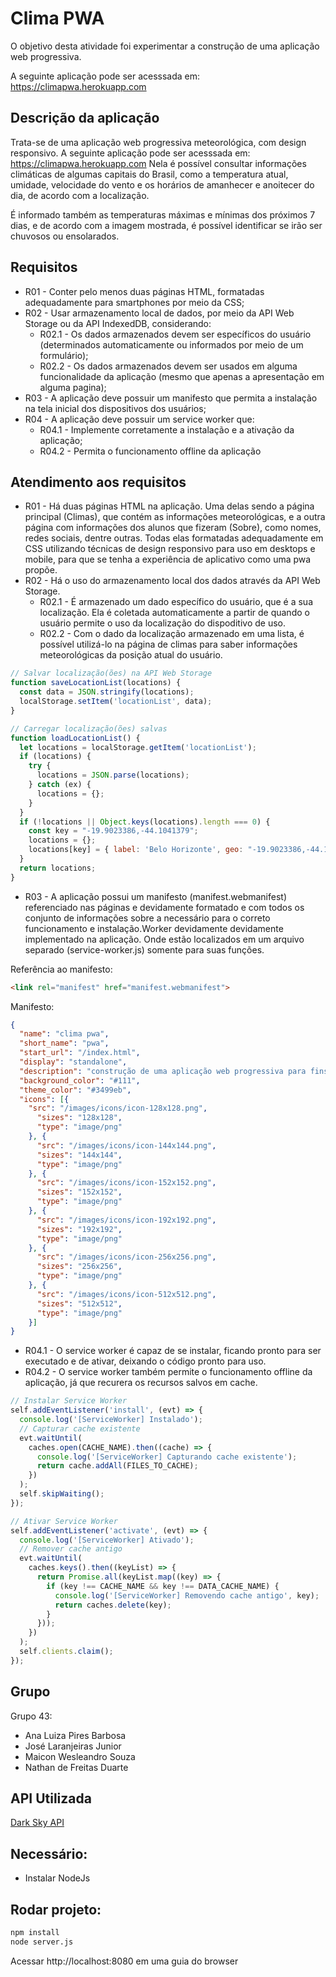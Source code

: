# Clima PWA

O objetivo desta atividade foi experimentar a construção de uma aplicação web progressiva.

A seguinte aplicação pode ser acesssada em: https://climapwa.herokuapp.com

## Descrição da aplicação

Trata-se de uma aplicação web progressiva meteorológica, com design responsivo.
A seguinte aplicação pode ser acesssada em: https://climapwa.herokuapp.com
Nela é possível consultar informações climáticas de algumas capitais do Brasil, como a temperatura atual, umidade, velocidade do vento e os horários de amanhecer e anoitecer do dia, de acordo com a localização. 

É informado também as temperaturas máximas e mínimas dos próximos 7 dias, e de acordo com a imagem mostrada, é possível identificar se irão ser chuvosos ou ensolarados.

## Requisitos

* R01 - Conter pelo menos duas páginas HTML, formatadas adequadamente para smartphones por meio da CSS;
* R02 - Usar armazenamento local de dados, por meio da API Web Storage ou da API IndexedDB, considerando:
  * R02.1 - Os dados armazenados devem ser específicos do usuário (determinados automaticamente ou informados por meio de um formulário);
  * R02.2 - Os dados armazenados devem ser usados em alguma funcionalidade da aplicação (mesmo que apenas a apresentação em alguma pagina);
* R03 - A aplicação deve possuir um manifesto que permita a instalação na tela inicial dos dispositivos dos usuários;
* R04 - A aplicação deve possuir um service worker que:
  * R04.1 - Implemente corretamente a instalação e a ativação da aplicação;
  * R04.2 - Permita o funcionamento offline da aplicação

## Atendimento aos requisitos

* R01 - Há duas páginas HTML na aplicação. Uma delas sendo a página principal (Climas), que contém as informações meteorológicas, e a outra página com informações dos alunos que fizeram (Sobre), como nomes, redes sociais, dentre outras. Todas elas formatadas adequadamente em CSS utilizando técnicas de design responsivo para uso em desktops e mobile, para que se tenha a experiência de aplicativo como uma pwa propõe.
* R02 - Há o uso do armazenamento local dos dados através da API Web Storage.
  * R02.1 - É armazenado um dado específico do usuário, que é a sua localização. Ela é coletada automaticamente a partir de quando o usuário permite o uso da localização do dispoditivo de uso.
  * R02.2 - Com o dado da localização armazenado em uma lista, é possível utilizá-lo na página de climas para saber informações meteorológicas da posição atual do usuário.

```javascript
// Salvar localização(ões) na API Web Storage
function saveLocationList(locations) {
  const data = JSON.stringify(locations);
  localStorage.setItem('locationList', data);
}

// Carregar localização(ões) salvas
function loadLocationList() {
  let locations = localStorage.getItem('locationList');
  if (locations) {
    try {
      locations = JSON.parse(locations);
    } catch (ex) {
      locations = {};
    }
  }
  if (!locations || Object.keys(locations).length === 0) {
    const key = "-19.9023386,-44.1041379";
    locations = {};
    locations[key] = { label: 'Belo Horizonte', geo: "-19.9023386,-44.1041379" };
  }
  return locations;
}
```

* R03 - A aplicação possui um manifesto (manifest.webmanifest) referenciado nas páginas e devidamente formatado e com todos os conjunto de informações sobre a necessário para o correto funcionamento e instalação.Worker devidamente devidamente implementado na aplicação. Onde estão localizados em um arquivo separado (service-worker.js) somente para suas funções.

Referência ao manifesto:

```html
<link rel="manifest" href="manifest.webmanifest">
```

Manifesto:

```json
{
  "name": "clima pwa",
  "short_name": "pwa",
  "start_url": "/index.html",
  "display": "standalone",
  "description": "construção de uma aplicação web progressiva para fins acadêmicos.",
  "background_color": "#111",
  "theme_color": "#3499eb",
  "icons": [{
    "src": "/images/icons/icon-128x128.png",
      "sizes": "128x128",
      "type": "image/png"
    }, {
      "src": "/images/icons/icon-144x144.png",
      "sizes": "144x144",
      "type": "image/png"
    }, {
      "src": "/images/icons/icon-152x152.png",
      "sizes": "152x152",
      "type": "image/png"
    }, {
      "src": "/images/icons/icon-192x192.png",
      "sizes": "192x192",
      "type": "image/png"
    }, {
      "src": "/images/icons/icon-256x256.png",
      "sizes": "256x256",
      "type": "image/png"
    }, {
      "src": "/images/icons/icon-512x512.png",
      "sizes": "512x512",
      "type": "image/png"
    }]
}
```

   * R04.1 - O service worker é capaz de se instalar, ficando pronto para ser executado e de ativar, deixando o código pronto para uso.
   * R04.2 - O service worker também permite o funcionamento offline da aplicação, já que recurera os recursos salvos em cache.

```javascript
// Instalar Service Worker
self.addEventListener('install', (evt) => {
  console.log('[ServiceWorker] Instalado');
  // Capturar cache existente
  evt.waitUntil(
    caches.open(CACHE_NAME).then((cache) => {
      console.log('[ServiceWorker] Capturando cache existente');
      return cache.addAll(FILES_TO_CACHE);
    })
  );
  self.skipWaiting();
});

// Ativar Service Worker
self.addEventListener('activate', (evt) => {
  console.log('[ServiceWorker] Ativado');
  // Remover cache antigo
  evt.waitUntil(
    caches.keys().then((keyList) => {
      return Promise.all(keyList.map((key) => {
        if (key !== CACHE_NAME && key !== DATA_CACHE_NAME) {
          console.log('[ServiceWorker] Removendo cache antigo', key);
          return caches.delete(key);
        }
      }));
    })
  );
  self.clients.claim();
});
```

## Grupo

Grupo 43: 

* Ana Luiza Pires Barbosa
* José Laranjeiras Junior
* Maicon Wesleandro Souza
* Nathan de Freitas Duarte

## API Utilizada

[Dark Sky API](https://darksky.net/dev)

## Necessário:

* Instalar NodeJs

## Rodar projeto:

```bash
npm install
node server.js
```
Acessar http://localhost:8080 em uma guia do browser